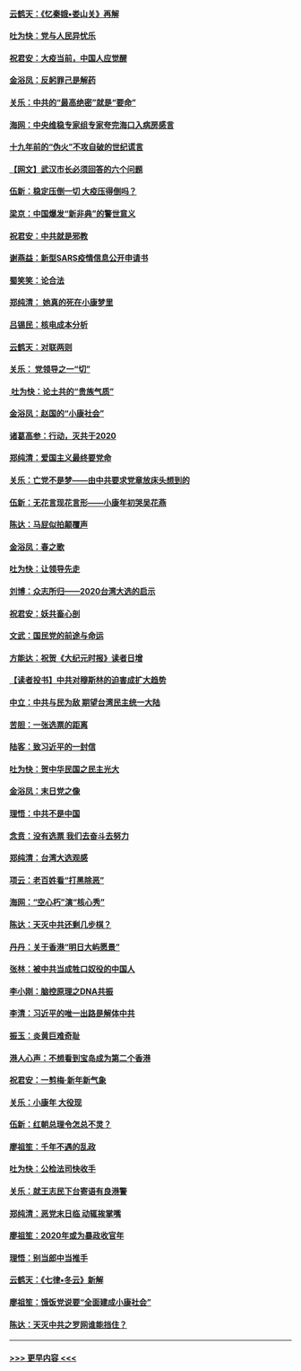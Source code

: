 #### [云鹤天：《忆秦娥▪娄山关》再解](../pages/nsc993/n11824682.md?t=01272144) 
#### [吐为快：党与人民异忧乐](../pages/nsc993/n11824660.md?t=01272144) 
#### [祝君安：大疫当前，中国人应觉醒](../pages/nsc993/n11821946.md?t=01272144) 
#### [金浴凤：反躬罪己是解药](../pages/nsc993/n11820280.md?t=01272144) 
#### [关乐：中共的“最高绝密”就是“要命”](../pages/nsc993/n11816946.md?t=01272144) 
#### [海网：中央维稳专家组专家夸完海口入病房感言](../pages/nsc993/n11815138.md?t=01272144) 
#### [十九年前的“伪火”不攻自破的世纪谎言](../pages/nsc993/n11813238.md?t=01272144) 
#### [【网文】武汉市长必须回答的六个问题](../pages/nsc993/n11813848.md?t=01272144) 
#### [伍新：稳定压倒一切 大疫压得倒吗？](../pages/nsc993/n11812634.md?t=01272144) 
#### [梁京：中国爆发“新非典”的警世意义](../pages/nsc993/n11812554.md?t=01272144) 
#### [祝君安：中共就是邪教](../pages/nsc993/n11812431.md?t=01272144) 
#### [谢燕益：新型SARS疫情信息公开申请书](../pages/nsc993/n11808840.md?t=01272144) 
#### [蜀笑笑：论合法](../pages/nsc993/n11808064.md?t=01272144) 
#### [郑纯清： 她真的死在小康梦里](../pages/nsc993/n11806623.md?t=01272144) 
#### [吕锡民：核电成本分析](../pages/nsc993/n11806284.md?t=01272144) 
#### [云鹤天：对联两则](../pages/nsc993/n11805957.md?t=01272144) 
#### [关乐： 党领导之一“切”](../pages/nsc993/n11804505.md?t=01272144) 
#### [ 吐为快：论土共的“贵族气质”](../pages/nsc993/n11804490.md?t=01272144) 
#### [金浴凤：赵国的“小康社会”](../pages/nsc993/n11804452.md?t=01272144) 
#### [诸葛高参：行动，灭共于2020](../pages/nsc993/n11804120.md?t=01272144) 
#### [郑纯清：爱国主义最终要党命](../pages/nsc993/n11802197.md?t=01272144) 
#### [关乐：亡党不是梦——由中共要求党章放床头想到的](../pages/nsc993/n11802156.md?t=01272144) 
#### [伍新：无花言现花言形——小康年初哭吴花燕](../pages/nsc993/n11800044.md?t=01272144) 
#### [陈达：马屁似拍颠覆声](../pages/nsc993/n11800010.md?t=01272144) 
#### [金浴凤：春之歌](../pages/nsc993/n11797687.md?t=01272144) 
#### [吐为快：让领导先走](../pages/nsc993/n11797512.md?t=01272144) 
#### [刘博：众志所归——2020台湾大选的启示](../pages/nsc993/n11796878.md?t=01272144) 
#### [祝君安：妖共畜心剖](../pages/nsc993/n11794273.md?t=01272144) 
#### [文武：国民党的前途与命运](../pages/nsc993/n11794198.md?t=01272144) 
#### [方能达：祝贺《大纪元时报》读者日增](../pages/nsc993/n11793807.md?t=01272144) 
#### [【读者投书】中共对穆斯林的迫害成扩大趋势](../pages/nsc993/n11791371.md?t=01272144) 
#### [中立：中共与民为敌 期望台湾民主统一大陆](../pages/nsc993/n11790392.md?t=01272144) 
#### [苦胆：一张选票的距离](../pages/nsc993/n11788914.md?t=01272144) 
#### [陆客：致习近平的一封信](../pages/nsc993/n11788867.md?t=01272144) 
#### [吐为快：贺中华民国之民主光大](../pages/nsc993/n11788618.md?t=01272144) 
#### [金浴凤：末日党之像](../pages/nsc993/n11787475.md?t=01272144) 
#### [理悟：中共不是中国](../pages/nsc993/n11787463.md?t=01272144) 
#### [念贲：没有选票  我们去奋斗去努力](../pages/nsc993/n11787398.md?t=01272144) 
#### [郑纯清：台湾大选观感](../pages/nsc993/n11786210.md?t=01272144) 
#### [项云：老百姓看“打黑除恶”](../pages/nsc993/n11785398.md?t=01272144) 
#### [海网：“空心朽”演“核心秀”](../pages/nsc993/n11783874.md?t=01272144) 
#### [陈达：天灭中共还剩几步棋？](../pages/nsc993/n11783719.md?t=01272144) 
#### [丹丹：关于香港“明日大屿愿景”](../pages/nsc993/n11783273.md?t=01272144) 
#### [张林：被中共当成牲口奴役的中国人](../pages/nsc993/n11782397.md?t=01272144) 
#### [李小刚：脑控原理之DNA共振](../pages/nsc993/n11780962.md?t=01272144) 
#### [李清：习近平的唯一出路是解体中共](../pages/nsc993/n11780866.md?t=01272144) 
#### [振玉：炎黄巨难奇耻](../pages/nsc993/n11779632.md?t=01272144) 
#### [港人心声：不想看到宝岛成为第二个香港](../pages/nsc993/n11778817.md?t=01272144) 
#### [祝君安：一剪梅‧新年新气象](../pages/nsc993/n11776340.md?t=01272144) 
#### [关乐：小康年 大役现](../pages/nsc993/n11774213.md?t=01272144) 
#### [伍新：红朝总理令怎总不灵？](../pages/nsc993/n11770813.md?t=01272144) 
#### [廖祖笙：千年不遇的乱政](../pages/nsc993/n11770373.md?t=01272144) 
#### [吐为快：公检法司快收手](../pages/nsc993/n11770359.md?t=01272144) 
#### [关乐：就王志民下台寄语有良港警](../pages/nsc993/n11769903.md?t=01272144) 
#### [郑纯清：恶党末日临 动辄挨掌嘴](../pages/nsc993/n11769356.md?t=01272144) 
#### [廖祖笙：2020年或为暴政收官年](../pages/nsc993/n11768216.md?t=01272144) 
#### [理悟：别当郎中当推手](../pages/nsc993/n11768243.md?t=01272144) 
#### [云鹤天：《七律▪冬云》新解](../pages/nsc993/n11768204.md?t=01272144) 
#### [廖祖笙：饿饭党说要“全面建成小康社会”](../pages/nsc993/n11767482.md?t=01272144) 
#### [陈达：天灭中共之罗网谁能挡住？](../pages/nsc993/n11767465.md?t=01272144) 

----
#### [ >>> 更早内容 <<< ](../indexes/nsc993-earlier.md)
